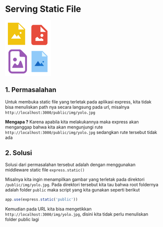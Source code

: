 # Serving Static File

<img src="static-files.png" width="150">

## 1. Permasalahan

Untuk membuka static file yang terletak pada aplikasi express, kita tidak bisa menuliskan path nya secara langsung pada url, misalnya `http://localhost:3000/public/img/yolo.jpg`

**Mengapa ?** Karena apabila kita melakukannya maka express akan menganggap bahwa kita akan mengunjungi rute `http://localhost:3000/public/img/yolo.jpg` sedangkan rute tersebut tidak ada

## 2. Solusi

Solusi dari permasalahan tersebut adalah dengan menggunakan middleware static file `express.static()`

Misalnya kita ingin menampilkan gambar yang terletak pada direktori `/public/img/yolo.jpg`. Pada direktori tersebut kita tau bahwa root foldernya adalah folder `public` maka script yang kita gunakan seperti berikut

```Javascript
app.use(express.static('public'))
```

Kemudian pada URL kita bisa mengetikkan `http://localhost:3000/img/yolo.jpg`, disini kita tidak perlu menuliskan folder public lagi
